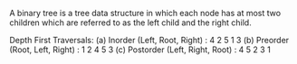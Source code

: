 A binary tree is a tree data structure in which each node has at most two children which are referred to as the left child and the right child.

Depth First Traversals: (a) Inorder (Left, Root, Right) : 4 2 5 1 3 (b) Preorder (Root, Left, Right) : 1 2 4 5 3 (c) Postorder (Left, Right, Root) : 4 5 2 3 1
